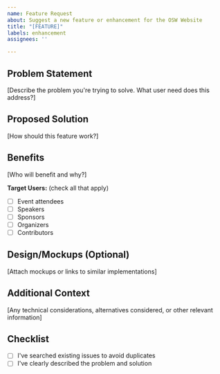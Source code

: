 ```yaml
---
name: Feature Request
about: Suggest a new feature or enhancement for the OSW Website
title: "[FEATURE]"
labels: enhancement
assignees: ''

---
```


## Problem Statement
[Describe the problem you're trying to solve. What user need does this address?]

## Proposed Solution
[How should this feature work?]

## Benefits
[Who will benefit and why?]

**Target Users:** (check all that apply)
- [ ] Event attendees
- [ ] Speakers
- [ ] Sponsors
- [ ] Organizers
- [ ] Contributors

## Design/Mockups (Optional)
[Attach mockups or links to similar implementations]

## Additional Context
[Any technical considerations, alternatives considered, or other relevant information]

## Checklist
- [ ] I've searched existing issues to avoid duplicates
- [ ] I've clearly described the problem and solution

<!-- Thank you for contributing! 🚀 Join our community: https://t.me/oscfcommunity -->
